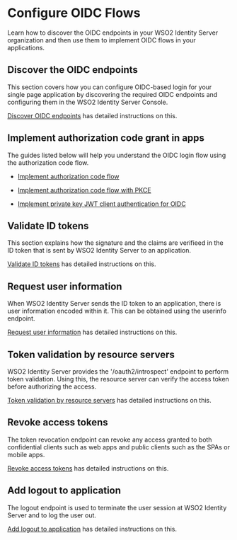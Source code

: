 # Configure OIDC Flows

Learn how to discover the OIDC endpoints in your WSO2 Identity Server organization and then use them to implement OIDC flows in your applications.

## Discover the OIDC endpoints

This section covers how you can configure OIDC-based login for your single page application by discovering the required OIDC endpoints and configuring them in the WSO2 Identity Server Console.

[Discover OIDC endpoints]({{base_path}}/guides/authentication/oidc/discover-oidc-configs/) has detailed instructions on this.


## Implement authorization code grant in apps

The guides listed below will help you understand the OIDC login flow using the authorization code flow.

- [Implement authorization code flow]({{base_path}}/guides/authentication/oidc/implement-auth-code/)

- [Implement authorization code flow with PKCE]({{base_path}}/guides/authentication/oidc/implement-auth-code-with-pkce/)

- [Implement private key JWT client authentication for OIDC]({{base_path}}/guides/authentication/oidc/private-key-jwt-client-auth/)

## Validate ID tokens

This section explains how the signature and the claims are verifieed in the ID token that is sent by WSO2 Identity Server to an application.

[Validate ID tokens]({{base_path}}/guides/authentication/oidc/validate-id-tokens/) has detailed instructions on this.

## Request user information

When WSO2 Identity Server sends the ID token to an application, there is user information encoded within it. This can be obtained using the userinfo endpoint.

[Request user information]({{base_path}}/guides/authentication/oidc/request-user-info/) has detailed instructions on this.

## Token validation by resource servers

WSO2 Identity Server provides the '/oauth2/introspect' endpoint to perform token validation. Using this, the resource server can verify the access token before authorizing the access.

[Token validation by resource servers]({{base_path}}/guides/authentication/oidc/token-validation-resource-server/) has detailed instructions on this.

## Revoke access tokens

The token revocation endpoint can revoke any access granted to both confidential clients such as web apps and public clients such as the SPAs or mobile apps.

[Revoke access tokens]({{base_path}}/guides/authentication/oidc/revoke-tokens/) has detailed instructions on this.

## Add logout to application

The logout endpoint is used to terminate the user session at WSO2 Identity Server and to log the user out.

[Add logout to application]({{base_path}}/guides/authentication/oidc/add-logout/) has detailed instructions on this.